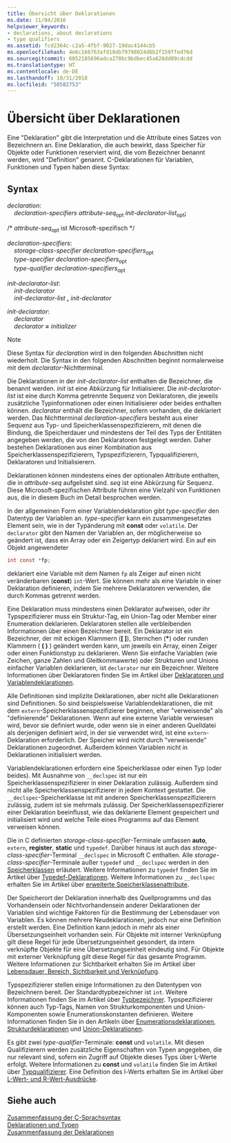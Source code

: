 ```yaml
---
title: Übersicht über Deklarationen
ms.date: 11/04/2016
helpviewer_keywords:
- declarations, about declarations
- type qualifiers
ms.assetid: fcd2364c-c2a5-4fbf-9027-19dac4144cb5
ms.openlocfilehash: 4e6c166763afd18db79798024d8b2f159ffed76d
ms.sourcegitcommit: 6052185696adca270bc9bdbec45a626dd89cdcdd
ms.translationtype: HT
ms.contentlocale: de-DE
ms.lasthandoff: 10/31/2018
ms.locfileid: "50582753"
---
```

# <a name="overview-of-declarations"></a>Übersicht über Deklarationen

Eine "Deklaration" gibt die Interpretation und die Attribute eines Satzes von Bezeichnern an. Eine Deklaration, die auch bewirkt, dass Speicher für Objekte oder Funktionen reserviert wird, die vom Bezeichner benannt werden, wird "Definition" genannt. C-Deklarationen für Variablen, Funktionen und Typen haben diese Syntax:

## <a name="syntax"></a>Syntax

*declaration*:<br/>
&nbsp;&nbsp;&nbsp;&nbsp;*declaration-specifiers* *attribute-seq*<sub>opt</sub> *init-declarator-list*<sub>opt</sub>**;**

/\* *attribute-seq*<sub>opt</sub> ist Microsoft-spezifisch */

*declaration-specifiers*:<br/>
&nbsp;&nbsp;&nbsp;&nbsp;*storage-class-specifier* *declaration-specifiers*<sub>opt</sub><br/>
&nbsp;&nbsp;&nbsp;&nbsp;*type-specifier* *declaration-specifiers*<sub>opt</sub><br/>
&nbsp;&nbsp;&nbsp;&nbsp;*type-qualifier* *declaration-specifiers*<sub>opt</sub>

*init-declarator-list*:<br/>
&nbsp;&nbsp;&nbsp;&nbsp;*init-declarator*<br/>
&nbsp;&nbsp;&nbsp;&nbsp;*init-declarator-list* **,** *init-declarator*

*init-declarator*:<br/>
&nbsp;&nbsp;&nbsp;&nbsp;*declarator*<br/>
&nbsp;&nbsp;&nbsp;&nbsp;*declarator* **=** *initializer*

> [!NOTE]
> Diese Syntax für *declaration* wird in den folgenden Abschnitten nicht wiederholt. Die Syntax in den folgenden Abschnitten beginnt normalerweise mit dem *declarator*-Nichtterminal.

Die Deklarationen in der *init-declarator-list* enthalten die Bezeichner, die benannt werden. *init* ist eine Abkürzung für Initialisierer. Die *init-declarator-list* ist eine durch Komma getrennte Sequenz von Deklaratoren, die jeweils zusätzliche Typinformationen oder einen Initialisierer oder beides enthalten können. *declarator* enthält die Bezeichner, sofern vorhanden, die deklariert werden. Das Nichtterminal *declaration-specifiers* besteht aus einer Sequenz aus Typ- und Speicherklassenspezifizierern, mit denen die Bindung, die Speicherdauer und mindestens der Teil des Typs der Entitäten angegeben werden, die von den Deklaratoren festgelegt werden. Daher bestehen Deklarationen aus einer Kombination aus Speicherklassenspezifizierern, Typspezifizierern, Typqualifizierern, Deklaratoren und Initialisierern.

Deklarationen können mindestens eines der optionalen Attribute enthalten, die in *attribute-seq* aufgelistet sind. *seq* ist eine Abkürzung für Sequenz. Diese Microsoft-spezifischen Attribute führen eine Vielzahl von Funktionen aus, die in diesem Buch im Detail besprochen werden.

In der allgemeinen Form einer Variablendeklaration gibt *type-specifier* den Datentyp der Variablen an. *type-specifier* kann ein zusammengesetztes Element sein, wie in der Typänderung mit **const** oder `volatile`. Der `declarator` gibt den Namen der Variablen an, der möglicherweise so geändert ist, dass ein Array oder ein Zeigertyp deklariert wird. Ein auf ein Objekt angewendeter

```C
int const *fp;
```

deklariert eine Variable mit dem Namen `fp` als Zeiger auf einen nicht veränderbaren (**const**) `int`-Wert. Sie können mehr als eine Variable in einer Deklaration definieren, indem Sie mehrere Deklaratoren verwenden, die durch Kommas getrennt werden.

Eine Deklaration muss mindestens einen Deklarator aufweisen, oder ihr Typspezifizierer muss ein Struktur-Tag, ein Union-Tag oder Member einer Enumeration deklarieren. Deklaratoren stellen alle verbleibenden Informationen über einen Bezeichner bereit. Ein Deklarator ist ein Bezeichner, der mit eckigen Klammern (**[ ]**), Sternchen (<strong>\*</strong>) oder runden Klammern ( **( )** ) geändert werden kann, um jeweils ein Array, einen Zeiger oder einen Funktionstyp zu deklarieren. Wenn Sie einfache Variablen (wie Zeichen, ganze Zahlen und Gleitkommawerte) oder Strukturen und Unions einfacher Variablen deklarieren, ist `declarator` nur ein Bezeichner. Weitere Informationen über Deklaratoren finden Sie im Artikel über [Deklaratoren und Variablendeklarationen](../c-language/declarators-and-variable-declarations.md).

Alle Definitionen sind implizite Deklarationen, aber nicht alle Deklarationen sind Definitionen. So sind beispielsweise Variablendeklarationen, die mit dem `extern`-Speicherklassenspezifizierer beginnen, eher "verweisende" als "definierende" Deklarationen. Wenn auf eine externe Variable verwiesen wird, bevor sie definiert wurde, oder wenn sie in einer anderen Quelldatei als derjenigen definiert wird, in der sie verwendet wird, ist eine `extern`-Deklaration erforderlich. Der Speicher wird nicht durch "verweisende" Deklarationen zugeordnet. Außerdem können Variablen nicht in Deklarationen initialisiert werden.

Variablendeklarationen erfordern eine Speicherklasse oder einen Typ (oder beides). Mit Ausnahme von `__declspec` ist nur ein Speicherklassenspezifizierer in einer Deklaration zulässig. Außerdem sind nicht alle Speicherklassenspezifizierer in jedem Kontext gestattet. Die `__declspec`-Speicherklasse ist mit anderen Speicherklassenspezifizierern zulässig, zudem ist sie mehrmals zulässig. Der Speicherklassenspezifizierer einer Deklaration beeinflusst, wie das deklarierte Element gespeichert und initialisiert wird und welche Teile eines Programms auf das Element verweisen können.

Die in C definierten *storage-class-specifier*-Terminale umfassen **auto**, `extern`, **register**, **static** und `typedef`. Darüber hinaus ist auch das *storage-class-specifier*-Terminal `__declspec` in Microsoft C enthalten. Alle *storage-class-specifier*-Terminale außer `typedef` und `__declspec` werden in den [Speicherklassen](../c-language/c-storage-classes.md) erläutert. Weitere Informationen zu `typedef` finden Sie im Artikel über [Typedef-Deklarationen](../c-language/typedef-declarations.md). Weitere Informationen zu `__declspec` erhalten Sie im Artikel über [erweiterte Speicherklassenattribute](../c-language/c-extended-storage-class-attributes.md).

Der Speicherort der Deklaration innerhalb des Quellprogramms und das Vorhandensein oder Nichtvorhandensein anderer Deklarationen der Variablen sind wichtige Faktoren für die Bestimmung der Lebensdauer von Variablen. Es können mehrere Neudeklarationen, jedoch nur eine Definition erstellt werden. Eine Definition kann jedoch in mehr als einer Übersetzungseinheit vorhanden sein. Für Objekte mit interner Verknüpfung gilt diese Regel für jede Übersetzungseinheit gesondert, da intern verknüpfte Objekte für eine Übersetzungseinheit eindeutig sind. Für Objekte mit externer Verknüpfung gilt diese Regel für das gesamte Programm. Weitere Informationen zur Sichtbarkeit erhalten Sie im Artikel über [Lebensdauer, Bereich, Sichtbarkeit und Verknüpfung](../c-language/lifetime-scope-visibility-and-linkage.md).

Typspezifizierer stellen einige Informationen zu den Datentypen von Bezeichnern bereit. Der Standardtypbezeichner ist `int`. Weitere Informationen finden Sie im Artikel über [Typbezeichner](../c-language/c-type-specifiers.md). Typspezifizierer können auch Typ-Tags, Namen von Strukturkomponenten und Union-Komponenten sowie Enumerationskonstanten definieren. Weitere Informationen finden Sie in den Artikeln über [Enumerationsdeklarationen](../c-language/c-enumeration-declarations.md), [Strukturdeklarationen](../c-language/structure-declarations.md) und [Union-Deklarationen](../c-language/union-declarations.md).

Es gibt zwei *type-qualifier*-Terminale: **const** und `volatile`. Mit diesen Qualifizierern werden zusätzliche Eigenschaften von Typen angegeben, die nur relevant sind, sofern ein Zugriff auf Objekte dieses Typs über L-Werte erfolgt. Weitere Informationen zu **const** und `volatile` finden Sie im Artikel über [Typqualifizierer](../c-language/type-qualifiers.md). Eine Definition des l-Werts erhalten Sie im Artikel über [L-Wert- und R-Wert-Ausdrücke](../c-language/l-value-and-r-value-expressions.md).

## <a name="see-also"></a>Siehe auch

[Zusammenfassung der C-Sprachsyntax](../c-language/c-language-syntax-summary.md)<br/>
[Deklarationen und Typen](../c-language/declarations-and-types.md)<br/>
[Zusammenfassung der Deklarationen](../c-language/summary-of-declarations.md)